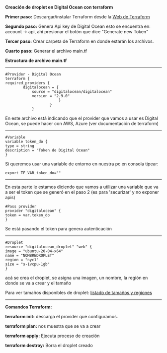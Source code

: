  **Creación de droplet en Digital Ocean con terraform**

**Primer paso:** Descargar/instalar Terraform desde la  [Web de Terraform](https://www.terraform.io/)

**Segundo paso:** Genera Api key de Digital Ocean esto se encuentra en: account -> api, ahí presionar el botón que dice "Generate new Token" 

**Tercer paso:** Crear carpeta de Terraform en donde estarán los archivos.

**Cuarto paso:** Generar el archivo main.tf

**Estructura de archivo main.tf**
__________________
    #Provider - Digital Ocean
    terraform {
    required_providers {
		    digitalocean = {
			    source = "digitalocean/digitalocean"
			    version = "2.9.0"
						    }
						}
			    }

En este archivo está indicando que el provider que vamos a usar es Digital Ocean, se puede hacer con AWS, Azure (ver documentación de terraform)
__________________
    #Variable 
    variable token_do {
    type = string
    description = "Token de Digital Ocean"
    }

Si queremos usar una variable de entorno en nuestra pc en consola tipear:

    export TF_VAR_token_do=""
__________________
En esta parte le estamos diciendo que vamos a utilizar una variable que va a ser el token que se generó en el paso 2 (es para 'securizar' y no exponer apis)

    #Pass provider
    provider "digitalocean" {
    token = var.token_do
    }

Se está pasando el token para genera autenticación
__________________
    #Droplet
    resource "digitalocean_droplet" "web" {
    image = "ubuntu-20-04-x64"
    name = "NOMBREDROPLET"
    region = "nyc1"
    size = "s-1vcpu-1gb"
    }

acá se crea el droplet, se asigna una imagen, un nombre, la región en donde se va a crear y el tamaño

Para ver tamaños disponibles de droplet: [listado de tamaños y regiones](https://developers.digitalocean.com/documentation/v2/#list-all-regions)
__________________
**Comandos Terraform:**

**terraform init:** descarga el provider que configuramos. 

**terraform plan:** nos muestra que se va a crear

**terraform apply:** Ejecuta proceso de creación 

**terraform destroy:** Borra el droplet creado

